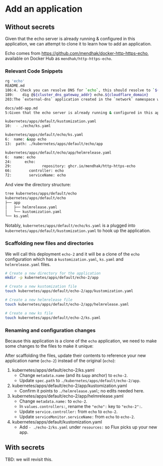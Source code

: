 # Add an application

## Without secrets

Given that the echo server is already running & configured in this application, we can attempt to clone it to learn how to add an application.

Echo comes from https://github.com/mendhak/docker-http-https-echo, available on Docker Hub as `mendhak/http-https-echo`.

### Relevant Code Snippets

```bash
rg 'echo'
README.md
186:4. Check you can resolve DNS for `echo`, this should resolve to `${cluster_ingress_addr}`:
189:    dig @${cluster_dns_gateway_addr} echo.${cloudflare_domain}
203:The `external-dns` application created in the `network` namespace will handle creating public DNS records. By default, `echo` and the `flux-webhook` are the only subdomains reachable from the public internet. In order to make additional applications public you must **set the correct ingress class name and ingress annotations** like in the HelmRelease for `echo`.

docs/add-app.md
5:Given that the echo server is already running & configured in this application, we can attempt to clone it to learn how to add an application.

kubernetes/apps/default/kustomization.yaml
10:  - ./echo/ks.yaml

kubernetes/apps/default/echo/ks.yaml
6:  name: &app echo
13:  path: ./kubernetes/apps/default/echo/app

kubernetes/apps/default/echo/app/helmrelease.yaml
6:  name: echo
24:      echo:
29:              repository: ghcr.io/mendhak/http-https-echo
66:        controller: echo
72:        serviceName: echo
```

And view the directory structure:

```bash
tree kubernetes/apps/default/echo
kubernetes/apps/default/echo
├── app
│   ├── helmrelease.yaml
│   └── kustomization.yaml
└── ks.yaml
```

Notably, `kubernetes/apps/default/echo/ks.yaml` is a plugged into `kubernetes/apps/default/kustomization.yaml` to hook up the application.

### Scaffolding new files and directories

We will call this deployment `echo-2` and it will be a clone of the `echo` configuration which has a `kustomization.yaml`, `ks.yaml` and `helmrelease.yaml` files.

```bash
# Create a new directory for the application
mkdir -p kubernetes/apps/default/echo-2/app

# Create a new kustomization file
touch kubernetes/apps/default/echo-2/app/kustomization.yaml

# Create a new helmrelease file
touch kubernetes/apps/default/echo-2/app/helmrelease.yaml

# Create a new ks file
touch kubernetes/apps/default/echo-2/ks.yaml
```

### Renaming and configuration changes

Because this application is a clone of the `echo` application, we need to make some changes to the files to make it unique:

After scaffolding the files, update their contents to reference your new application name (`echo-2`) instead of the original (`echo`):

1. kubernetes/apps/default/echo-2/ks.yaml
   - Change `metadata.name` (and its `&app` anchor) to `echo-2`.
   - Update `spec.path` to `./kubernetes/apps/default/echo-2/app`.
2. kubernetes/apps/default/echo-2/app/kustomization.yaml
   - Confirm it points to `./helmrelease.yaml`; no edits needed here.
3. kubernetes/apps/default/echo-2/app/helmrelease.yaml
   - Change `metadata.name:` to `echo-2`.
   - In `values.controllers:`, rename the `"echo":` key to `"echo-2":`.
   - Update `service.controller:` from `echo` to `echo-2`.
   - Update `serviceMonitor.serviceName:` from `echo` to `echo-2`.
4. kubernetes/apps/default/kustomization.yaml
   - Add `- ./echo-2/ks.yaml` under `resources:` so Flux picks up your new app.

## With secrets

TBD: we will revisit this.